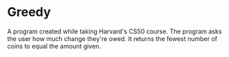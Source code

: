 # Greedy
A program created while taking Harvard's CS50 course. The program asks the user how much change they're owed.
It returns the fewest number of coins to equal the amount given.
